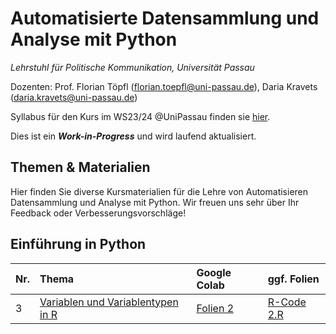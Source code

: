 # Automatisierte Datensammlung und Analyse mit Python

*Lehrstuhl für Politische Kommunikation, Universität Passau* 

Dozenten: Prof. Florian Töpfl (<florian.toepfl@uni-passau.de>), Daria Kravets (<daria.kravets@uni-passau.de>)

Syllabus für den Kurs im WS23/24 @UniPassau finden sie [hier](https://syncandshare.lrz.de/open/MlNpeGNFOGZjTDQ1eGROQk5Zb1dM/WS_23_24/Automatisierte%20Datensammlung/2023_09_26_Seminarplan_Datensammlung%2BUebung.docx?filelink_id=fiWWDJnGyerXAaodj7DiK2).

  
Dies ist ein ***Work-in-Progress*** und wird laufend aktualisiert.

Themen & Materialien 
---------------

Hier finden Sie diverse Kursmaterialien für die Lehre von Automatisieren Datensammlung und Analyse mit Python. Wir freuen uns sehr über Ihr Feedback oder Verbesserungsvorschläge!

## Einführung in Python

| Nr.  | Thema       | Google Colab    | ggf. Folien  |
| -----|:------------| :---------|:-------|
| 3    | [Variablen und Variablentypen in R](https://github.com/polcomm-passau/computational-methods-kurs/blob/main/tutorials/variablen.md) | [Folien 2](https://github.com/polcomm-passau/computational-methods-kurs/files/9932424/Woche_2.pdf)| [R-Code 2.R](https://github.com/polcomm-passau/computational-methods-kurs/blob/main/tutorials/r_code/variables.R) |  |

